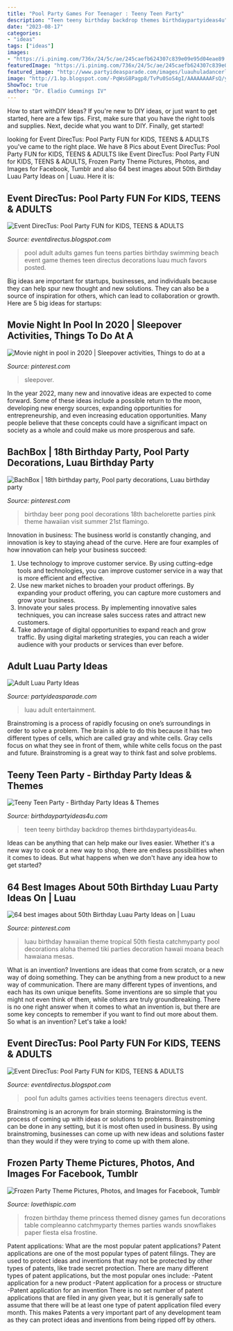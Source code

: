```yaml
---
title: "Pool Party Games For Teenager : Teeny Teen Party"
description: "Teen teeny birthday backdrop themes birthdaypartyideas4u"
date: "2023-08-17"
categories:
- "ideas"
tags: ["ideas"]
images:
- "https://i.pinimg.com/736x/24/5c/ae/245caefb624307c839e09e95d04eae89.jpg"
featuredImage: "https://i.pinimg.com/736x/24/5c/ae/245caefb624307c839e09e95d04eae89.jpg"
featured_image: "http://www.partyideasparade.com/images/luauhuladancerluaubirthdayparty.jpg"
image: "http://1.bp.blogspot.com/-PqWsG8Pagp8/TvPu0SoS4gI/AAAAAAAAFsQ/y2OB2xAaKtU/s1600/Pool%2BParty%2BFun%2B17.JPG"
ShowToc: true
author: "Dr. Eladio Cummings IV"
---
```



How to start withDIY Ideas?
If you're new to DIY ideas, or just want to get started, here are a few tips. First, make sure that you have the right tools and supplies. Next, decide what you want to DIY. Finally, get started!

	

		
looking for Event DirecTus: Pool Party FUN for KIDS, TEENS &amp; ADULTS you've came to the right place. We have 8 Pics about Event DirecTus: Pool Party FUN for KIDS, TEENS &amp; ADULTS like Event DirecTus: Pool Party FUN for KIDS, TEENS &amp; ADULTS, Frozen Party Theme Pictures, Photos, and Images for Facebook, Tumblr and also 64 best images about 50th Birthday Luau Party Ideas on | Luau. Here it is:
		
    
## Event DirecTus: Pool Party FUN For KIDS, TEENS &amp; ADULTS

<img loading=lazy src="http://3.bp.blogspot.com/-G01WOle-af8/TvPsbAdx5eI/AAAAAAAAFrQ/cj0Mm6Cv2Gk/s1600/Pool%2BParty%2BFun%2B10.JPG" onerror="this.onerror=null;this.src='https://tse2.mm.bing.net/th?id=OIP.Sz1T0llzEctdwHEDJEDigQHaE7&amp;pid=15.1';" alt="Event DirecTus: Pool Party FUN for KIDS, TEENS &amp; ADULTS">

_Source: eventdirectus.blogspot.com_

>pool adult adults games fun teens parties birthday swimming beach event game themes teen directus decorations luau much favors posted. 

	

Big ideas are important for startups, businesses, and individuals because they can help spur new thought and new solutions. They can also be a source of inspiration for others, which can lead to collaboration or growth. Here are 5 big ideas for startups:

    
## Movie Night In Pool In 2020 | Sleepover Activities, Things To Do At A

<img loading=lazy src="https://i.pinimg.com/736x/98/8a/9c/988a9cece31c2948eddf192c2b7feeee.jpg" onerror="this.onerror=null;this.src='https://tse2.mm.bing.net/th?id=OIP.2qEg_JX18a69WygwULZudwHaNK&amp;pid=15.1';" alt="Movie night in pool in 2020 | Sleepover activities, Things to do at a">

_Source: pinterest.com_

>sleepover. 

	

In the year 2022, many new and innovative ideas are expected to come forward. Some of these ideas include a possible return to the moon, developing new energy sources, expanding opportunities for entrepreneurship, and even increasing education opportunities. Many people believe that these concepts could have a significant impact on society as a whole and could make us more prosperous and safe.

    
## BachBox | 18th Birthday Party, Pool Party Decorations, Luau Birthday Party

<img loading=lazy src="https://i.pinimg.com/736x/24/5c/ae/245caefb624307c839e09e95d04eae89.jpg" onerror="this.onerror=null;this.src='https://tse4.mm.bing.net/th?id=OIP.FHktzsi0Av-VpJgMOBOWGwHaLH&amp;pid=15.1';" alt="BachBox | 18th birthday party, Pool party decorations, Luau birthday party">

_Source: pinterest.com_

>birthday beer pong pool decorations 18th bachelorette parties pink theme hawaiian visit summer 21st flamingo. 

	

Innovation in business:
The business world is constantly changing, and innovation is key to staying ahead of the curve. Here are four examples of how innovation can help your business succeed: 
1. Use technology to improve customer service. By using cutting-edge tools and technologies, you can improve customer service in a way that is more efficient and effective.
2. Use new market niches to broaden your product offerings. By expanding your product offering, you can capture more customers and grow your business. 
3. Innovate your sales process. By implementing innovative sales techniques, you can increase sales success rates and attract new customers. 
4. Take advantage of digital opportunities to expand reach and grow traffic. By using digital marketing strategies, you can reach a wider audience with your products or services than ever before.

    
## Adult Luau Party Ideas

<img loading=lazy src="http://www.partyideasparade.com/images/luauhuladancerluaubirthdayparty.jpg" onerror="this.onerror=null;this.src='https://tse4.mm.bing.net/th?id=OIP.TlK8AHQdoE4lpXNKeABN7QHaJ4&amp;pid=15.1';" alt="Adult Luau Party Ideas">

_Source: partyideasparade.com_

>luau adult entertainment. 

	

Brainstroming is a process of rapidly focusing on one’s surroundings in order to solve a problem. The brain is able to do this because it has two different types of cells, which are called gray and white cells. Gray cells focus on what they see in front of them, while white cells focus on the past and future. Brainstroming is a great way to think fast and solve problems.

    
## Teeny Teen Party - Birthday Party Ideas &amp; Themes

<img loading=lazy src="http://birthdaypartyideas4u.com/wp-content/uploads/2016/10/Teeny-Teen-Party-Polka-Dot-Backdrop.jpg" onerror="this.onerror=null;this.src='https://tse1.mm.bing.net/th?id=OIP.7q_H8RiTIum6wJAuOsCmUgHaLH&amp;pid=15.1';" alt="Teeny Teen Party - Birthday Party Ideas &amp; Themes">

_Source: birthdaypartyideas4u.com_

>teen teeny birthday backdrop themes birthdaypartyideas4u. 

	

Ideas can be anything that can help make our lives easier. Whether it's a new way to cook or a new way to shop, there are endless possibilities when it comes to ideas. But what happens when we don't have any idea how to get started? 

    
## 64 Best Images About 50th Birthday Luau Party Ideas On | Luau

<img loading=lazy src="https://i.pinimg.com/736x/c0/86/a1/c086a1d393b8de5b4ab7b17217d81277.jpg" onerror="this.onerror=null;this.src='https://tse4.mm.bing.net/th?id=OIP.9T7CPpKFLmBaF62N520ZzAHaKQ&amp;pid=15.1';" alt="64 best images about 50th Birthday Luau Party Ideas on | Luau">

_Source: pinterest.com_

>luau birthday hawaiian theme tropical 50th fiesta catchmyparty pool decorations aloha themed tiki parties decoration hawaii moana beach hawaiana mesas. 

	

What is an invention?
Inventions are ideas that come from scratch, or a new way of doing something. They can be anything from a new product to a new way of communication. There are many different types of inventions, and each has its own unique benefits. Some inventions are so simple that you might not even think of them, while others are truly groundbreaking. There is no one right answer when it comes to what an invention is, but there are some key concepts to remember if you want to find out more about them. So what is an invention? Let's take a look!

    
## Event DirecTus: Pool Party FUN For KIDS, TEENS &amp; ADULTS

<img loading=lazy src="http://1.bp.blogspot.com/-PqWsG8Pagp8/TvPu0SoS4gI/AAAAAAAAFsQ/y2OB2xAaKtU/s1600/Pool%2BParty%2BFun%2B17.JPG" onerror="this.onerror=null;this.src='https://tse2.mm.bing.net/th?id=OIP.r29joyOT4EXVXaHL8SprHgHaE7&amp;pid=15.1';" alt="Event DirecTus: Pool Party FUN for KIDS, TEENS &amp; ADULTS">

_Source: eventdirectus.blogspot.com_

>pool fun adults games activities teens teenagers directus event. 

	

Brainstroming is an acronym for brain storming. Brainstorming is the process of coming up with ideas or solutions to problems. Brainstroming can be done in any setting, but it is most often used in business. By using brainstroming, businesses can come up with new ideas and solutions faster than they would if they were trying to come up with them alone.

    
## Frozen Party Theme Pictures, Photos, And Images For Facebook, Tumblr

<img loading=lazy src="http://www.lovethispic.com/uploaded_images/168604-Frozen-Party-Theme.jpg" onerror="this.onerror=null;this.src='https://tse2.mm.bing.net/th?id=OIP.r3G9ZjXC-rK1OQOW_5Q_GgHaOv&amp;pid=15.1';" alt="Frozen Party Theme Pictures, Photos, and Images for Facebook, Tumblr">

_Source: lovethispic.com_

>frozen birthday theme princess themed disney games fun decorations table compleanno catchmyparty themes parties wands snowflakes paper fiesta elsa frostine. 

	

Patent applications: What are the most popular patent applications?
Patent applications are one of the most popular types of patent filings. They are used to protect ideas and inventions that may not be protected by other types of patents, like trade secret protection. 
 There are many different types of patent applications, but the most popular ones include: 
-Patent application for a new product 
-Patent application for a process or structure 
-Patent application for an invention 
There is no set number of patent applications that are filed in any given year, but it is generally safe to assume that there will be at least one type of patent application filed every month. This makes Patents a very important part of any development team as they can protect ideas and inventions from being ripped off by others.

